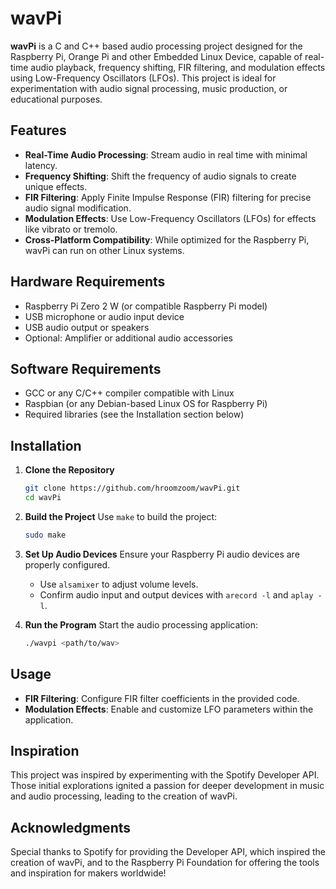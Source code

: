 # wavPi

**wavPi** is a C and C++ based audio processing project designed for the Raspberry Pi, Orange Pi and other Embedded Linux Device, capable of real-time audio playback, frequency shifting, FIR filtering, and modulation effects using Low-Frequency Oscillators (LFOs). This project is ideal for experimentation with audio signal processing, music production, or educational purposes.

## Features
- **Real-Time Audio Processing**: Stream audio in real time with minimal latency.
- **Frequency Shifting**: Shift the frequency of audio signals to create unique effects.
- **FIR Filtering**: Apply Finite Impulse Response (FIR) filtering for precise audio signal modification.
- **Modulation Effects**: Use Low-Frequency Oscillators (LFOs) for effects like vibrato or tremolo.
- **Cross-Platform Compatibility**: While optimized for the Raspberry Pi, wavPi can run on other Linux systems.

## Hardware Requirements
- Raspberry Pi Zero 2 W (or compatible Raspberry Pi model)
- USB microphone or audio input device
- USB audio output or speakers
- Optional: Amplifier or additional audio accessories

## Software Requirements
- GCC or any C/C++ compiler compatible with Linux
- Raspbian (or any Debian-based Linux OS for Raspberry Pi)
- Required libraries (see the Installation section below)

## Installation
1. **Clone the Repository**
   ```bash
   git clone https://github.com/hroomzoom/wavPi.git
   cd wavPi
   ```

2. **Build the Project**
   Use `make` to build the project:
   ```bash
   sudo make
   ```

3. **Set Up Audio Devices**
   Ensure your Raspberry Pi audio devices are properly configured.
   - Use `alsamixer` to adjust volume levels.
   - Confirm audio input and output devices with `arecord -l` and `aplay -l`.

4. **Run the Program**
   Start the audio processing application:
   ```bash
   ./wavpi <path/to/wav>
   ```

## Usage
- **FIR Filtering**: Configure FIR filter coefficients in the provided code.
- **Modulation Effects**: Enable and customize LFO parameters within the application.

## Inspiration
This project was inspired by experimenting with the Spotify Developer API. Those initial explorations ignited a passion for deeper development in music and audio processing, leading to the creation of wavPi.

## Acknowledgments
Special thanks to Spotify for providing the Developer API, which inspired the creation of wavPi, and to the Raspberry Pi Foundation for offering the tools and inspiration for makers worldwide!


